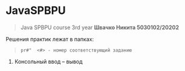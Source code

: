 # JavaSPBPU

> Java SPBPU course 3rd year
> **Швачко Никита 5030102/20202**

Решения практик лежат в папках:

> `pr#"  <#> - номер соответствующий заданию`

1. Консольный ввод – вывод

